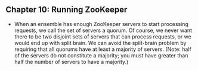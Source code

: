 ## Chapter 10: Running ZooKeeper

- When an ensemble has enough ZooKeeper servers to start processing requests, we call the set of servers a quorum. Of course, we never want there to be two disjoint sets of servers that can process requests, or we would end up with split brain. We can avoid the split-brain problem by requiring that all quorums have at least a majority of servers. (Note: half of the servers do not constitute a majority; you must have greater than half the number of servers to have a majority.)